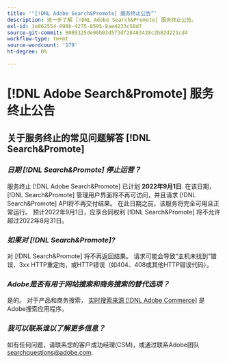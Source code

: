 ```yaml
---
title: '"[!DNL Adobe Search&Promote] 服务终止公告”'
description: 进一步了解 [!DNL Adobe Search&Promote] 服务终止公告。
exl-id: 1e062554-090b-4275-8595-8ae4233c58d7
source-git-commit: 8089325de90b03d573df28483428c2b82d221cd4
workflow-type: tm+mt
source-wordcount: '179'
ht-degree: 0%

---
```


# [!DNL Adobe Search&Promote] 服务终止公告

## 关于服务终止的常见问题解答 [!DNL Search&Promote]

### **_日期 [!DNL Search&Promote] 停止运营？_**

服务终止 [!DNL Adobe Search&Promote] 已计划 **2022年9月1日**. 在该日期， [!DNL Search&Promote] 管理用户界面将不再可访问，并且请求 [!DNL Search&Promote] API将不再交付结果。 在此日期之前，该服务将完全可用且正常运行。 预计2022年9月1日，应享合同权利 [!DNL Search&Promote] 将不允许超过2022年8月31日。

### **_如果对 [!DNL Search&Promote]?_**

对 [!DNL Search&Promote] 将不再返回结果。 请求可能会导致“主机未找到”错误、3xx HTTP重定向，或HTTP错误（如404、408或其他HTTP错误代码）。

### **_Adobe是否有用于网站搜索和商务搜索的替代选项？_**

是的。 对于产品和商务搜索， [实时搜索来源 [!DNL Adobe Commerce]](https://devdocs.magento.com/live-search/overview.html) 是Adobe搜索应用程序。

<!-- ### **_Can Adobe recommend any frameworks or platforms that offer features similar to Search&Promote?_**

  Yes. If the Search&Promote feature is critical to your marketing strategy, consider the many open-source frameworks that exist to power search, including [Apache Solr](https://solr.apache.org/) and [Elastic Free and Open](https://www.elastic.co/about/free-and-open).  

  Also, both [AWS](https://aws.amazon.com/cloudsearch/) and [Microsoft&reg; Azure](https://azure.microsoft.com/en-us/services/search/) provide cloud-native search capabilities on their respective cloud platforms. You can integrate both options into Adobe Experience Manager Sites to power site search and more. -->

### **_我可以联系谁以了解更多信息？_**

如有任何问题，请联系您的客户成功经理(CSM)，或通过联系Adobe团队 [searchquestions@adobe.com](mailto:searchquestions@adobe.com).
